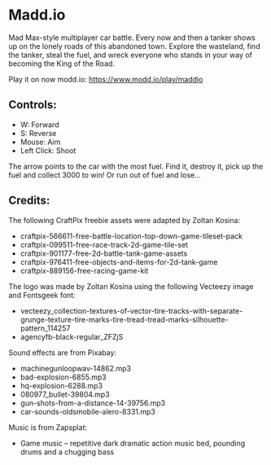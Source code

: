 # Madd.io

Mad Max-style multiplayer car battle. Every now and then a tanker shows up on the lonely roads of this abandoned town. Explore the wasteland, find the tanker, steal the fuel, and wreck everyone who stands in your way of becoming the King of the Road. 

Play it on now modd.io: https://www.modd.io/play/maddio

## Controls:

- W: Forward
- S: Reverse
- Mouse: Aim
- Left Click: Shoot

The arrow points to the car with the most fuel. Find it, destroy it, pick up the fuel and collect 3000 to win! Or run out of fuel and lose...

## Credits:

The following CraftPix freebie assets were adapted by Zoltan Kosina:

- craftpix-566611-free-battle-location-top-down-game-tileset-pack
- craftpix-099511-free-race-track-2d-game-tile-set
- craftpix-901177-free-2d-battle-tank-game-assets
- craftpix-976411-free-objects-and-items-for-2d-tank-game
- craftpix-889156-free-racing-game-kit

The logo was made by Zoltan Kosina using the following Vecteezy image and Fontsgeek font:

- vecteezy_collection-textures-of-vector-tire-tracks-with-separate-grunge-texture-tire-marks-tire-tread-tread-marks-silhouette-pattern_114257
- agencyfb-black-regular_ZFZjS

Sound effects are from Pixabay:

- machinegunloopwav-14862.mp3
- bad-explosion-6855.mp3
- hq-explosion-6288.mp3
- 080977_bullet-39804.mp3
- gun-shots-from-a-distance-14-39756.mp3
- car-sounds-oldsmobile-alero-8331.mp3

Music is from Zapsplat:

- Game music – repetitive dark dramatic action music bed, pounding drums and a chugging bass

